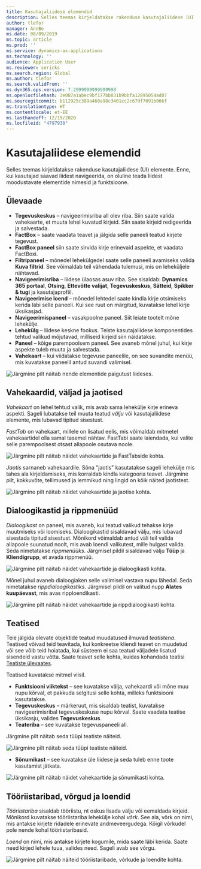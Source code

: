 ```yaml
---
title: Kasutajaliidese elemendid
description: Selles teemas kirjeldatakse rakenduse kasutajaliidese (UI) elemente.
author: tlefor
manager: AnnBe
ms.date: 08/09/2019
ms.topic: article
ms.prod: ''
ms.service: dynamics-ax-applications
ms.technology: ''
audience: Application User
ms.reviewer: sericks
ms.search.region: Global
ms.author: tlefor
ms.search.validFrom: ''
ms.dyn365.ops.version: 7.2999999999999998
ms.openlocfilehash: 3e087a1abec9bf177bb831b9bbfa12895054ad07
ms.sourcegitcommit: b112925c389a460a98c3401cc2c67df7091b066f
ms.translationtype: HT
ms.contentlocale: et-EE
ms.lasthandoff: 12/19/2020
ms.locfileid: "4797930"
---
```

# <a name="user-interface-elements"></a>Kasutajaliidese elemendid

Selles teemas kirjeldatakse rakenduse kasutajaliidese (UI) elemente. Enne, kui kasutajad saavad liidest navigeerida, on oluline teada liidest moodustavate elementide nimesid ja funktsioone.

## <a name="overview"></a>Ülevaade

- **Tegevuskeskus** – navigeerimisriba all olev riba. Siin saate valida vahekaarte, et muuta lehel kuvatud kirjeid. Siin saate kirjeid redigeerida ja salvestada.  
- **FactBox** – saate vaadata teavet ja jälgida selle paneeli teatud kirjete tegevust.  
- **FactBox paneel** siin saate sirvida kirje erinevaid aspekte, et vaadata FactBoxi.  
- **Filtripaneel** – mõnedel lehekülgedel saate selle paneeli avamiseks valida **Kuva filtrid**. See võimaldab teil vähendada tulemusi, mis on leheküljele nähtavad.  
- **Navigeerimisriba** – liidese ülaosas asuv riba. See sisaldab: **Dynamics 365 portaal**, **Otsing**, **Ettevõtte valijat**, **Tegevuskeskus**, **Sätteid**, **Spikker & tugi** ja kasutajaprofiil.  
- **Navigeerimise loend** – mõnedel lehtedel saate kindla kirje otsimiseks kerida läbi selle paneeli. Kui see ruut on märgitud, kuvatakse lehel kirje üksikasjad.  
- **Navigeerimispaneel** – vasakpoolne paneel. Siit leiate tootelt mõne lehekülje.  
- **Lehekülg** – liidese keskne fookus. Teiste kasutajaliidese komponentides tehtud valikud mõjutavad, milliseid kirjeid siin näidatakse.  
- **Paneel** – kõige parempoolsem paneel. See avaneb mõnel juhul, kui kirje aspekte tuleb muuta ja salvestada.  
- **Vahekaart** – kui viidatakse tegevuse paneelile, on see suvandite menüü, mis kuvatakse paneelil antud suvandi valimisel.  

![Järgmine pilt näitab nende elementide paigutust liideses.](media/user-interface-01.png)

## <a name="tabs-fields-and-sections"></a>Vahekaardid, väljad ja jaotised

*Vahekaart* on lehel tehtud valik, mis avab sama lehekülje kirje erineva aspekti. Sageli lubatakse teil muuta teatud *välju* või kasutajaliidese elemente, mis lubavad tipitud sisestust. 

*FastTab* on vahekaart, millele on lisatud eelis, mis võimaldab mitmetel vahekaartidel olla samal tasemel nähtav. FastTabi saate laiendada, kui valite selle parempoolsest otsast allapoole osutava noole.

![Järgmine pilt näitab näidet vahekaartide ja FastTabside kohta.](media/user-interface-02.png)

*Jaotis* sarnaneb vahekaardile. Sõna "jaotis" kasutatakse sageli lehekülje mis tahes ala kirjeldamiseks, mis korraldab kindla kategooria teavet. Järgmine pilt, kokkuvõte, tellimused ja lemmikud ning lingid on kõik näited jaotistest.

![Järgmine pilt näitab näidet vahekaartide ja jaotise kohta.](media/user-interface-03.png)

## <a name="dialog-boxes-and-drop-down-menus"></a>Dialoogikastid ja rippmenüüd

*Dialoogikast* on paneel, mis avaneb, kui teatud valikud tehakse kirje muutmiseks või loomiseks. Dialoogikastid sisaldavad välju, mis lubavad sisestada tipitud sisestust. Mõnikord võimaldab antud väli teil valida allapoole suunatud noolt, mis avab loendi valikutest, mille hulgast valida. Seda nimetatakse *rippmenüüks*. Järgmisel pildil sisaldavad välju **Tüüp** ja **Kliendigrupp**, et avada rippmenüü.

![Järgmine pilt näitab näidet vahekaartide ja dialoogikasti kohta.](media/user-interface-04.png)

Mõnel juhul avaneb dialoogiaken selle valimisel vastava nupu lähedal. Seda nimetatakse *rippdialoogikastiks*. Järgmisel pildil on valitud nupp **Alates kuupäevast**, mis avas ripploendikasti.

![Järgmine pilt näitab näidet vahekaartide ja rippdialoogikasti kohta.](media/user-interface-05.png)

## <a name="notifications"></a>Teatised

Teie jälgida olevate objektide teatud muudatused ilmuvad *teatistena*. Teatised võivad teid teavitada, kui konkreetse kliendi teavet on muudetud või see võib teid hoiatada, kui süsteem ei saa teatud väljadele lisatud sisendeid vastu võtta. Saate teavet selle kohta, kuidas kohandada teatisi [Teatiste ülevaates](../get-started/alerts-overview.md).

Teatised kuvatakse mitmel viisil.
- **Funktsiooni viiktekst** – see kuvatakse välja, vahekaardi või mõne muu nupu kõrval, et pakkuda selgitusi selle kohta, milleks funktsiooni kasutatakse. 
- **Tegevuskeskus** – märkeruut, mis sisaldab teatist, kuvatakse navigeerimisribal tegevuskeskuse nupu kõrval. Saate vaadata teatise üksikasju, valides **Tegevuskeskus**.  
- **Teateriba** – see kuvatakse tegevuspaneeli all.  

Järgmine pilt näitab seda tüüpi teatiste näiteid.

![Järgmine pilt näitab seda tüüpi teatiste näiteid.](media/user-interface-06.png)

- **Sõnumikast** – see kuvatakse üle liidese ja seda tuleb enne toote kasutamist jätkata.  

![Järgmine pilt näitab näidet vahekaartide ja sõnumikasti kohta.](media/user-interface-07.png)

## <a name="toolbars-grids-and-lists"></a>Tööriistaribad, võrgud ja loendid

*Tööriistariba* sisaldab tööriistu, nt oskus lisada välju või eemaldada kirjeid. Mõnikord kuvatakse tööriistariba lehekülje kohal *võrk*. See ala, võrk on nimi, mis antakse kirjete ridadele erinevate andmeveergudega. Kõigil võrkudel pole nende kohal tööriistaribasid.

*Loend* on nimi, mis antakse kirjete kogumile, mida saate läbi kerida. Saate need kirjed lehele tuua, valides need. Sageli avab see võrgu.

![Järgmine pilt näitab näiteid tööriistaribade, võrkude ja loendite kohta.](media/user-interface-08.png)
